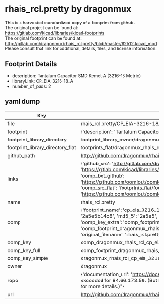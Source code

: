 # rhais_rcl.pretty by dragonmux  
This is a harvested standardized copy of a footprint from github.  
The original project can be found at:  
https://gitlab.com/kicad/libraries/kicad-footprints  
The original footprint can be found at:
http://gitlab.com/dragonmux/rhais_rcl.pretty/blob/master/R2512.kicad_mod
Please consult that link for additional, details, files, and license information.  
## Footprint Details
* description: Tantalum Capacitor SMD Kemet-A (3216-18 Metric)  
* libraryLink: CP_EIA-3216-18_A  
* number_of_pads: 2  
## yaml dump  
| Key | Value |  
| --- | --- |  
| file | rhais_rcl.pretty/CP_EIA-3216-18_A.kicad_mod |  
| footprint | {'description': 'Tantalum Capacitor SMD Kemet-A (3216-18 Metric)', 'libraryLink': 'CP_EIA-3216-18_A', 'number_of_pads': 2} |  
| footprint_library_directory | footprint_library_owner/dragonmux_rhais_rcl.pretty |  
| footprint_library_directory_flat | footprints_flat/dragonmux_rhais_rcl_cp_eia_3216_18_a/working |  
| github_path | http://github.com/dragonmux/rhais_rcl.pretty/blob/master/CP_EIA-3216-18_A.kicad_mod |  
| links | {'github_src': 'http://gitlab.com/dragonmux/rhais_rcl.pretty/blob/master/R2512.kicad_mod', 'github_src_repo': 'https://gitlab.com/kicad/libraries/kicad-footprints', 'oomp_bot': 'footprints/dragonmux_rhais_rcl_cp_eia_3216_18_a/working', 'oomp_bot_github': 'https://github.com/oomlout/oomlout_oomp_footprint_bot/tree/main/footprints/dragonmux_rhais_rcl_cp_eia_3216_18_a/working', 'oomp_src_flat': 'footprints_flat/footprints_flat/dragonmux_rhais_rcl_cp_eia_3216_18_a/working', 'oomp_src_flat_github': 'https://github.com/oomlout/oomlout_oomp_footprint_src/tree/main/footprints_flat/dragonmux_rhais_rcl_cp_eia_3216_18_a/working'} |  
| name | rhais_rcl.pretty |  
| oomp | {'footprint_name': 'cp_eia_3216_18_a', 'library_name': 'rhais_rcl', 'md5': '2a5e5b14c8be3932ec6509f5dec9a83d', 'md5_10': '2a5e5b14c8', 'md5_5': '2a5e5', 'md5_6': '2a5e5b', 'oomp_key': 'oomp_dragonmux_rhais_rcl_cp_eia_3216_18_a', 'oomp_key_extra': 'oomp_footprint_dragonmux_rhais_rcl_cp_eia_3216_18_a', 'oomp_key_full': 'oomp_footprint_dragonmux_rhais_rcl_cp_eia_3216_18_a_2a5e5b', 'oomp_key_simple': 'dragonmux_rhais_rcl_cp_eia_3216_18_a', 'original_filename': 'rhais_rcl.pretty/CP_EIA-3216-18_A.kicad_mod', 'owner_name': 'dragonmux'} |  
| oomp_key | oomp_dragonmux_rhais_rcl_cp_eia_3216_18_a |  
| oomp_key_full | oomp_footprint_dragonmux_rhais_rcl_cp_eia_3216_18_a |  
| oomp_key_simple | dragonmux_rhais_rcl_cp_eia_3216_18_a |  
| owner | dragonmux |  
| repo | {'documentation_url': 'https://docs.github.com/rest/overview/resources-in-the-rest-api#rate-limiting', 'message': "API rate limit exceeded for 84.66.173.59. (But here's the good news: Authenticated requests get a higher rate limit. Check out the documentation for more details.)"} |  
| url | http://github.com/dragonmux/rhais_rcl.pretty |  

